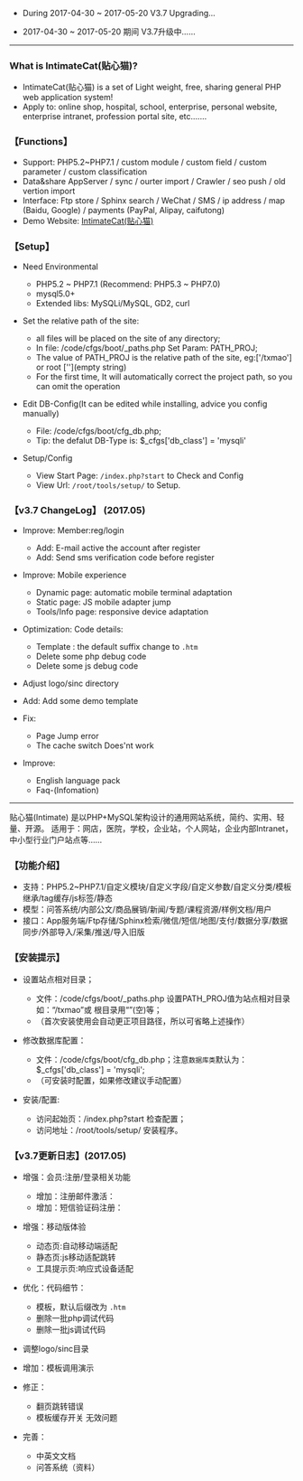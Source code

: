 

* During 2017-04-30 ~ 2017-05-20 
V3.7 Upgrading...

* 2017-04-30 ~ 2017-05-20 期间 
V3.7升级中……


--- --- --- --- --- --- --- --- --- 

### What is IntimateCat(贴心猫)?

* IntimateCat(贴心猫) is a set of Light weight, free, sharing general PHP web application system!
* Apply to: online shop, hospital, school, enterprise, personal website, enterprise intranet, profession portal site, etc.......

### 【Functions】

* Support: PHP5.2~PHP7.1 / custom module / custom field / custom parameter / custom classification
* Data&share AppServer / sync / ourter import / Crawler / seo push / old vertion import
* Interface: Ftp store / Sphinx search / WeChat / SMS / ip address / map (Baidu, Google) / payments (PayPal, Alipay, caifutong)
* Demo Website: [IntimateCat(贴心猫)](http://txmao.txjia.com/)

### 【Setup】

* Need Environmental
  - PHP5.2 ~ PHP7.1 (Recommend: PHP5.3 ~ PHP7.0)
  - mysql5.0+
  - Extended libs: MySQLi/MySQL, GD2, curl

* Set the relative path of the site: 
  - all files will be placed on the site of any directory; 
  - In file: /code/cfgs/boot/_paths.php Set Param: PATH_PROJ; 
  - The value of PATH_PROJ is the relative path of the site, eg:['/txmao'] or root [''](empty string)
  - For the first time, It will automatically correct the project path, so you can omit the operation

* Edit DB-Config(It can be edited while installing, advice you config manually) 
  - File: /code/cfgs/boot/cfg_db.php; 
  - Tip: the defalut DB-Type is: $_cfgs['db_class'] = 'mysqli'

* Setup/Config 
  - View Start Page: `/index.php?start` to Check and Config
  - View Url: `/root/tools/setup/` to Setup.

### 【v3.7 ChangeLog】 (2017.05)

* Improve: Member:reg/login 
  - Add: E-mail active the account after register
  - Add: Send sms verification code before register

* Improve: Mobile experience
  - Dynamic page: automatic mobile terminal adaptation
  - Static page: JS mobile adapter jump
  - Tools/Info page: responsive device adaptation

* Optimization: Code details:
  - Template : the default suffix change to `.htm`
  - Delete some php debug code
  - Delete some js debug code

* Adjust logo/sinc directory
* Add: Add some demo template

* Fix:
  - Page Jump error
  - The cache switch Does'nt work 

* Improve: 
  - English language pack
  - Faq-(Infomation)


--- --- --- --- --- --- --- --- --- 

贴心猫(Intimate) 是以PHP+MySQL架构设计的通用网站系统，简约、实用、轻量、开源。
适用于：网店，医院，学校，企业站，个人网站，企业内部Intranet，中小型行业门户站点等……

### 【功能介绍】

* 支持：PHP5.2~PHP7.1/自定义模块/自定义字段/自定义参数/自定义分类/模板继承/tag缓存/js标签/静态
* 模型：问答系统/内部公文/商品展销/新闻/专题/课程资源/样例文档/用户
* 接口：App服务端/Ftp存储/Sphinx检索/微信/短信/地图/支付/数据分享/数据同步/外部导入/采集/推送/导入旧版

### 【安装提示】

* 设置站点相对目录；
  - 文件：/code/cfgs/boot/_paths.php 设置PATH_PROJ值为站点相对目录如：“/txmao”或 根目录用“”(空)等；
  - （首次安装使用会自动更正项目路径，所以可省略上述操作）

* 修改数据库配置：
  - 文件：/code/cfgs/boot/cfg_db.php；注意`数据库类`默认为：$_cfgs['db_class'] = 'mysqli';
  - （可安装时配置，如果修改建议手动配置）

* 安装/配置: 
  - 访问起始页：/index.php?start 检查配置；
  - 访问地址：/root/tools/setup/ 安装程序。


### 【v3.7更新日志】(2017.05)

* 增强：会员:注册/登录相关功能 
  - 增加：注册邮件激活：
  - 增加：短信验证码注册：

* 增强：移动版体验
  - 动态页:自动移动端适配
  - 静态页:js移动适配跳转
  - 工具提示页:响应式设备适配

* 优化：代码细节：
  - 模板，默认后缀改为 `.htm`
  - 删除一批php调试代码
  - 删除一批js调试代码

* 调整logo/sinc目录
* 增加：模板调用演示

* 修正：
  - 翻页跳转错误
  - 模板缓存开关 无效问题

* 完善：
  - 中英文文档
  - 问答系统（资料）
 
